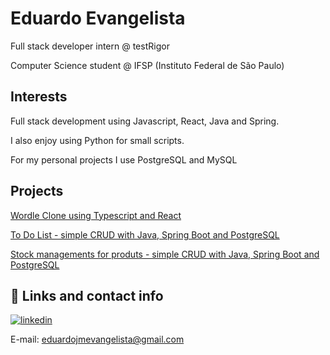 
# Eduardo Evangelista

Full stack developer intern @ testRigor

Computer Science student @ IFSP (Instituto Federal de São Paulo)

## Interests 
Full stack development using Javascript, React, Java and Spring. 

I also enjoy using Python for small scripts.

For my personal projects I use PostgreSQL and MySQL

 ## Projects

[Wordle Clone using Typescript and React](https://github.com/e-ed/wordle-clone)

[To Do List - simple CRUD with Java, Spring Boot and PostgreSQL](https://github.com/nascimento-felipe/To-Do/)

[Stock managements for produts - simple CRUD with Java, Spring Boot and PostgreSQL](https://github.com/e-ed/Store)




## 🔗 Links and contact info

[![linkedin](https://img.shields.io/badge/linkedin-0A66C2?style=for-the-badge&logo=linkedin&logoColor=white)](https://www.linkedin.com/in/eduardo-evangelista-407555287/)

E-mail: eduardojmevangelista@gmail.com


